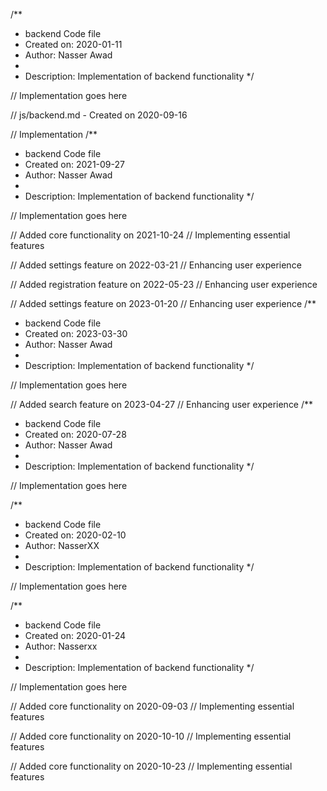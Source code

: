 /**
 * backend Code file
 * Created on: 2020-01-11
 * Author: Nasser Awad
 *
 * Description: Implementation of backend functionality
 */
 
// Implementation goes here

// js/backend.md - Created on 2020-09-16

// Implementation
/**
 * backend Code file
 * Created on: 2021-09-27
 * Author: Nasser Awad
 *
 * Description: Implementation of backend functionality
 */
 
// Implementation goes here


// Added core functionality on 2021-10-24
// Implementing essential features

// Added settings feature on 2022-03-21
// Enhancing user experience

// Added registration feature on 2022-05-23
// Enhancing user experience

// Added settings feature on 2023-01-20
// Enhancing user experience
/**
 * backend Code file
 * Created on: 2023-03-30
 * Author: Nasser Awad
 *
 * Description: Implementation of backend functionality
 */
 
// Implementation goes here


// Added search feature on 2023-04-27
// Enhancing user experience
/**
 * backend Code file
 * Created on: 2020-07-28
 * Author: Nasser Awad
 *
 * Description: Implementation of backend functionality
 */
 
// Implementation goes here

/**
 * backend Code file
 * Created on: 2020-02-10
 * Author: NasserXX
 *
 * Description: Implementation of backend functionality
 */
 
// Implementation goes here

/**
 * backend Code file
 * Created on: 2020-01-24
 * Author: Nasserxx
 *
 * Description: Implementation of backend functionality
 */
 
// Implementation goes here


// Added core functionality on 2020-09-03
// Implementing essential features

// Added core functionality on 2020-10-10
// Implementing essential features

// Added core functionality on 2020-10-23
// Implementing essential features
